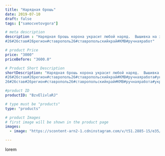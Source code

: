```yaml
---
title: "Нарядная брошь"
date: 2019-07-10
draft: false
tags: ["samocvetovgora"]

# meta description
description : "Нарядная брошь корона украсит любой наряд.  Вышивка на замше. Стразы, бисер, чешский жемчуг.
#26#26став#26регион#ставрополь26#ставропольскийкрай#КМВ#ручнаяработ"

# product Price
price: "3000"
priceBefore: "3600.0"

# Product Short Description
shortDescription: "Нарядная брошь корона украсит любой наряд.  Вышивка на замше. Стразы, бисер, чешский жемчуг.
#26#26став#26регион#ставрополь26#ставропольскийкрай#КМВ#ручнаяработа#украшенияизнатуральныхкамней#натуральныекамни#
26#26став#26регион#ставрополь26#ставропольскийкрай#КМВ#ручнаяработа#украшенияизнатуральныхкамней#натуральныекамни#брошка#брошь#брошиназаказ#вашаброшка#жемчкг#стразы#кристаллы#брошихендмейд#"

#product ID
productID: "BzvElivlaRJ"

# type must be "products"
type: "products"

# product Images
# first image will be shown in the product page
images:
  - image: "https://scontent-arn2-1.cdninstagram.com/v/t51.2885-15/e35/65479204_113307299961837_5486866289792625680_n.jpg?se=7&tp=1&_nc_ht=scontent-arn2-1.cdninstagram.com&_nc_cat=109&_nc_ohc=t07O-OfLt_cAX9AArKB&ccb=7-4&oh=9381cb2b943d47c4ff5da70293a358b0&oe=60838D1A&_nc_sid=86f79a&ig_cache_key=MjA4NDkwNTMyNDYwODA3MDcyOQ%3D%3D.2-ccb7-4"

---
```

lorem

